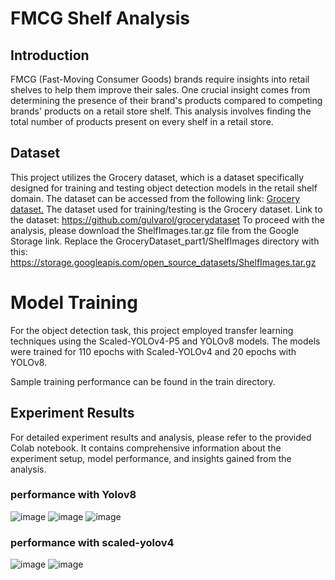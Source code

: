 # FMCG Shelf Analysis
## Introduction
FMCG (Fast-Moving Consumer Goods) brands require insights into retail shelves to help them improve their sales. One crucial insight comes from determining the presence of their brand's products compared to competing brands' products on a retail store shelf. This analysis involves finding the total number of products present on every shelf in a retail store.

## Dataset
This project utilizes the Grocery dataset, which is a dataset specifically designed for training and testing object detection models in the retail shelf domain. The dataset can be accessed from the following link: [Grocery dataset.](https://github.com/gulvarol/grocerydataset)
The dataset used for training/testing is the Grocery dataset. Link to the dataset: https://github.com/gulvarol/grocerydataset
To proceed with the analysis, please download the ShelfImages.tar.gz file from the Google Storage link. Replace the GroceryDataset_part1/ShelfImages directory with this: https://storage.googleapis.com/open_source_datasets/ShelfImages.tar.gz


# Model Training
For the object detection task, this project employed transfer learning techniques using the Scaled-YOLOv4-P5 and YOLOv8 models. The models were trained for 110 epochs with Scaled-YOLOv4 and 20 epochs with YOLOv8.

Sample training performance can be found in the train directory.

## Experiment Results
For detailed experiment results and analysis, please refer to the provided Colab notebook. It contains comprehensive information about the experiment setup, model performance, and insights gained from the analysis.
### performance with Yolov8
![image](https://github.com/tjorgais/Grocery_Detection_with_Yolo/assets/42938890/4e12fd8e-64b4-4705-8594-853d8084a609)
![image](https://github.com/tjorgais/Grocery_Detection_with_Yolo/assets/42938890/ecf80cab-9570-44b6-a9fe-3248aeaf5c92)
![image](https://github.com/tjorgais/Grocery_Detection_with_Yolo/assets/42938890/4d45d348-eabf-4b86-b6a2-bc0e0cdeb19d)

### performance with scaled-yolov4
![image](https://github.com/tjorgais/Grocery_Detection_with_Yolo/assets/42938890/1e13b5e4-b309-45b2-ae51-75946ab33113)
![image](https://github.com/tjorgais/Grocery_Detection_with_Yolo/assets/42938890/cef9a848-f32d-45d3-bc41-bf09dd1e9997)








